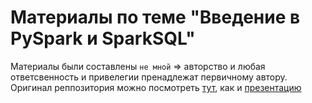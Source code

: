 # Материалы по теме "Введение в PySpark и SparkSQL"
Материалы были составлены `не мной` => авторство и любая ответсвенность и привелегии пренадлежат первичному автору.
Оригинал реппозитория можно посмотреть [тут](https://github.com/oleg-agapov/getting-started-with-pyspark-ru), как и [презентацию](https://docs.google.com/presentation/d/18tsU-jCr28U9cg0t8H-iAp36AAgBphwdhCor2Jx87qk)
